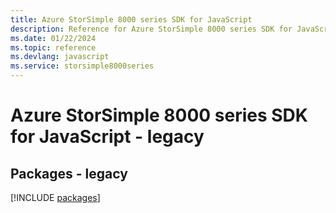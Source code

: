 ```yaml
---
title: Azure StorSimple 8000 series SDK for JavaScript
description: Reference for Azure StorSimple 8000 series SDK for JavaScript
ms.date: 01/22/2024
ms.topic: reference
ms.devlang: javascript
ms.service: storsimple8000series
---
```

# Azure StorSimple 8000 series SDK for JavaScript - legacy
## Packages - legacy
[!INCLUDE [packages](storsimple-8000-series-index.md)]